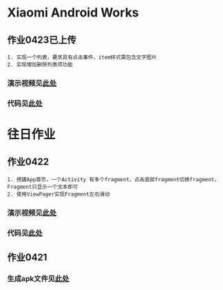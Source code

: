 # Xiaomi Android Works

## 作业0423已上传
```
1. 实现一个列表，要求具有点击事件，item样式需包含文字图片
2. 实现增加删除列表项功能
```
### 演示视频见[此处](demo/work_0423/作业演示视频0423.mp4)
### 代码见[此处](app/src/main/java/com/example/work/work_0423)

# 往日作业

## 作业0422
```
1. 搭建App首页，一个Activity 有多个fragment，点击底部fragment切换fragment，Fragment只显示一个文本即可
2. 使用ViewPager实现Fragment左右滑动
```
### 演示视频见[此处](demo/work_0422/作业演示视频0422.mp4)
### 代码见[此处](app/src/main/java/com/example/work/work_0422)

## 作业0421

### 生成apk文件见[此处](demo/work_0421)